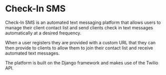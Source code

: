 # Check-In SMS
Check-In SMS is an automated text messaging platform that allows users to manage their client contact list and send clients check in text messages automatically at a desired frequency. 

When a user registers they are provided with a custom URL that they can then provide to clients to allow them to join their contact list and receive automated text messages.

The platform is built on the Django framework and makes use of the Twilio API. 